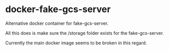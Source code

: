 # docker-fake-gcs-server
Alternative docker container for fake-gcs-server.

All this does is make sure the /storage folder exists for the fake-gcs-server.

Currently the main docker image seems to be broken in this regard.
